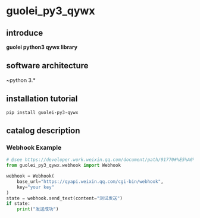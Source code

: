 # guolei_py3_qywx

## introduce

**guolei python3 qywx library**

## software architecture

~python 3.*

## installation tutorial

```shell
pip install guolei-py3-qywx
```

## catalog description
### Webhook Example
```python
# @see https://developer.work.weixin.qq.com/document/path/91770#%E5%A6%82%E4%BD%95%E4%BD%BF%E7%94%A8%E7%BE%A4%E6%9C%BA%E5%99%A8%E4%BA%BA
from guolei_py3_qywx.webhook import Webhook

webhook = Webhook(
    base_url="https://qyapi.weixin.qq.com/cgi-bin/webhook",
    key="your key"
)
state = webhook.send_text(content="测试发送")
if state:
    print("发送成功")
```